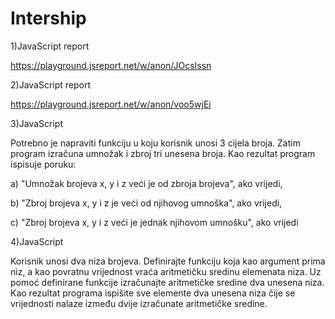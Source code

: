 # Intership

1)JavaScript report 

https://playground.jsreport.net/w/anon/JOcsIssn

2)JavaScript report

https://playground.jsreport.net/w/anon/voo5wjEi

3)JavaScript

Potrebno je napraviti funkciju u koju korisnik unosi 3 cijela broja. Zatim program izračuna umnožak i zbroj tri unesena broja. Kao rezultat program ispisuje poruku: 

a) "Umnožak brojeva x, y i z veći je od zbroja brojeva", ako vrijedi,

b) "Zbroj brojeva x, y i z je veći od njihovog umnoška", ako vrijedi,

c) "Zbroj brojeva x, y i z veći je jednak njihovom umnošku", ako vrijedi


4)JavaScript

Korisnik unosi dva niza brojeva. Definirajte funkciju koja kao argument prima niz, a kao povratnu vrijednost vraća aritmetičku sredinu elemenata niza. Uz pomoć definirane funkcije izračunajte aritmetičke sredine dva unesena niza. Kao rezultat programa ispišite sve elemente dva unesena niza čije se vrijednosti nalaze između dvije izračunate aritmetičke sredine.
